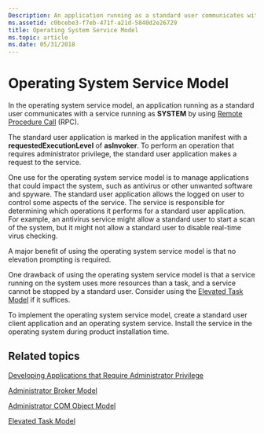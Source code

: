 ```yaml
---
Description: An application running as a standard user communicates with a service running as SYSTEM by using Remote Procedure Call (RPC).
ms.assetid: c0bcebe3-f7eb-471f-a21d-5840d2e26729
title: Operating System Service Model
ms.topic: article
ms.date: 05/31/2018
---
```


# Operating System Service Model

In the operating system service model, an application running as a standard user communicates with a service running as **SYSTEM** by using [Remote Procedure Call](https://docs.microsoft.com/windows/desktop/Rpc/rpc-start-page) (RPC).

The standard user application is marked in the application manifest with a **requestedExecutionLevel** of **asInvoker**. To perform an operation that requires administrator privilege, the standard user application makes a request to the service.

One use for the operating system service model is to manage applications that could impact the system, such as antivirus or other unwanted software and spyware. The standard user application allows the logged on user to control some aspects of the service. The service is responsible for determining which operations it performs for a standard user application. For example, an antivirus service might allow a standard user to start a scan of the system, but it might not allow a standard user to disable real-time virus checking.

A major benefit of using the operating system service model is that no elevation prompting is required.

One drawback of using the operating system service model is that a service running on the system uses more resources than a task, and a service cannot be stopped by a standard user. Consider using the [Elevated Task Model](elevated-task-model.md) if it suffices.

To implement the operating system service model, create a standard user client application and an operating system service. Install the service in the operating system during product installation time.

## Related topics

<dl> <dt>

[Developing Applications that Require Administrator Privilege](developing-applications-that-require-administrator-privilege.md)
</dt> <dt>

[Administrator Broker Model](administrator-broker-model.md)
</dt> <dt>

[Administrator COM Object Model](administrator-com-object-model.md)
</dt> <dt>

[Elevated Task Model](elevated-task-model.md)
</dt> </dl>

 

 



